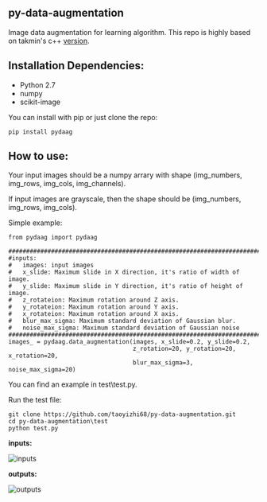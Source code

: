 ## py-data-augmentation
Image data augmentation for learning algorithm. This repo is highly based on takmin's c++
[version](https://github.com/takmin/DataAugmentation).

## Installation Dependencies:

* Python 2.7
* numpy
* scikit-image

You can install with pip or just clone the repo:

```
pip install pydaag
```

## How to use:
Your input images should be a numpy arrary with shape (img_numbers, img_rows, img_cols, img_channels).

If input images are grayscale, then the shape should be (img_numbers, img_rows, img_cols).

Simple example:
```
from pydaag import pydaag

#######################################################################
#inputs:
#	images: input images
#	x_slide: Maximum slide in X direction, it's ratio of width of image.
#	y_slide: Maximum slide in Y direction, it's ratio of height of image.
#	z_rotateion: Maximum rotation around Z axis.
#	y_rotateion: Maximum rotation around Y axis.
#	x_rotateion: Maximum rotation around X axis.
#	blur_max_sigma: Maximum standard deviation of Gaussian blur.
#	noise_max_sigma: Maximum standard deviation of Gaussian noise
#######################################################################
images_ = pydaag.data_augmentation(images, x_slide=0.2, y_slide=0.2, 
                                   z_rotation=20, y_rotation=20, x_rotation=20, 
                                   blur_max_sigma=3, noise_max_sigma=20)
```
You can find an example in test\test.py.

Run the test file:
```
git clone https://github.com/taoyizhi68/py-data-augmentation.git
cd py-data-augmentation\test
python test.py
```

**inputs:**

![](https://github.com/taoyizhi68/py-data-augmentation/blob/master/test/img/input.png "inputs")

**outputs:**

![](https://github.com/taoyizhi68/py-data-augmentation/blob/master/test/img/output.png "outputs")